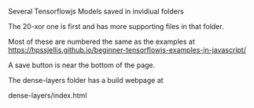 Several Tensorflowjs Models saved in invidiual folders


The 20-xor one is first and has more supporting files in that folder.

Most of these are numbered the same as the examples at https://hpssjellis.github.io/beginner-tensorflowjs-examples-in-javascript/


A save button is near the bottom of the page.



The dense-layers folder has a build webpage at 

dense-layers/index.html

